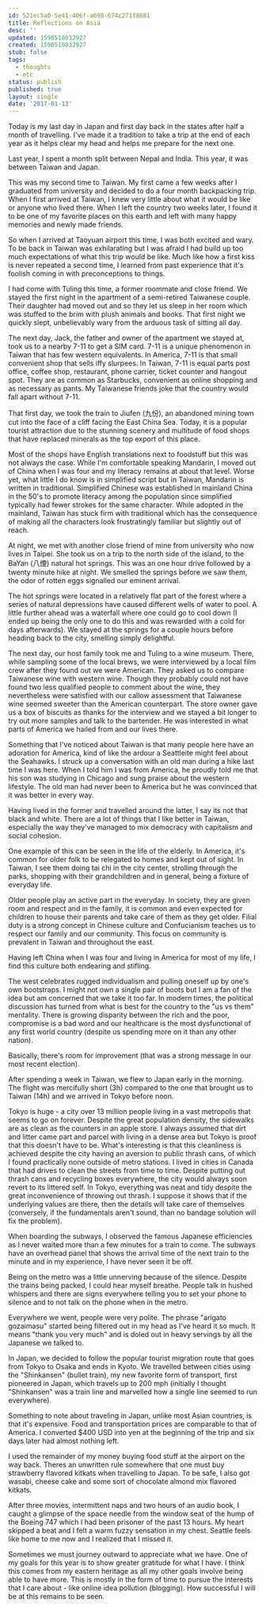 ```yaml
---
id: 521ec5a0-5e41-406f-a698-674c271f8681
title: Reflections on Asia
desc: ''
updated: 1596518032927
created: 1596518032927
stub: false
tags:
  - thoughts
  - etc
status: publish
published: true
layout: single
date: '2017-01-13'
---
```


Today is my last day in Japan and first day back in the states after half a month of travelling. I've made it a tradition to take a trip at the end of each year as it helps clear my head and helps me prepare for the next one.

Last year, I spent a month split between Nepal and India. This year, it was between Taiwan and Japan.

This was my second time to Taiwan. My first came a few weeks after I graduated from university and decided to do a four month backpacking trip. When I first arrived at Taiwan, I knew very little about what it would be like or anyone who lived there. When I left the country two weeks later, I found it to be one of my favorite places on this earth and left with many happy memories and newly made friends.

So when I arrived at Taoyuan airport this time, I was both excited and wary. To be back in Taiwan was exhilarating but I was afraid I had build up too much expectations of what this trip would be like. Much like how a first kiss is never repeated a second time, I learned from past experience that it's foolish coming in with preconceptions to things.

I had come with Tuling this time, a former roommate and close friend. We stayed the first night in the apartment of a semi-retired Taiwanese couple. Their daughter had moved out and so they let us sleep in her room which was stuffed to the brim with plush animals and books. That first night we quickly slept, unbelievably wary from the arduous task of sitting all day.

The next day, Jack, the father and owner of the apartment we stayed at, took us to a nearby 7-11 to get a SIM card. 7-11 is a unique phenomenon in Taiwan that has few western equivalents. In America, 7-11 is that small convenient shop that sells iffy slurpees. In Taiwan, 7-11 is equal parts post office, coffee shop, restaurant, phone carrier, ticket counter and hangout spot. They are as common as Starbucks, convenient as online shopping and as necessary as pants. My Taiwanese friends joke that the country would fall apart without 7-11.

That first day, we took the train to Jiufen (九份), an abandoned mining town cut into the face of a cliff facing the East China Sea. Today, it is a popular tourist attraction due to the stunning scenery and multitude of food shops that have replaced minerals as the top export of this place.

Most of the shops have English translations next to foodstuff but this was not always the case. While I'm comfortable speaking Mandarin, I moved out of China when I was four and my literacy remains at about that level. Worse yet, what little I do know is in simplified script but in Taiwan, Mandarin is written in traditional. Simplified Chinese was established in mainland China in the 50's to promote literacy among the population since simplified typically had fewer strokes for the same character. While adopted in the mainland, Taiwan has stuck firm with traditional which has the consequence of making all the characters look frustratingly familiar but slightly out of reach.

At night, we met with another close friend of mine from university who now lives in Taipei. She took us on a trip to the north side of the island, to the BaYan (八煙) natural hot springs. This was an one hour drive followed by a twenty minute hike at night. We smelled the springs before we saw them, the odor of rotten eggs signalled our eminent arrival.

The hot springs were located in a relatively flat part of the forest where a series of natural depressions have caused different wells of water to pool. A little further ahead was a waterfall where one could go to cool down (I ended up being the only one to do this and was rewarded with a cold for days afterwards). We stayed at the springs for a couple hours before heading back to the city, smelling simply delightful.

The next day, our host family took me and Tuling to a wine museum. There, while sampling some of the local brews, we were interviewed by a local film crew after they found out we were American. They asked us to compare Taiwanese wine with western wine. Though they probably could not have found two less qualified people to comment about the wine, they nevertheless were satisfied with our callow assessment that Taiwanese wine seemed sweeter than the American counterpart. The store owner gave us a box of biscuits as thanks for the interview and we stayed a bit longer to try out more samples and talk to the bartender. He was interested in what parts of America we hailed from and our lives there.

Something that I've noticed about Taiwan is that many people here have an adoration for America, kind of like the ardour a Seattleite might feel about the Seahawks. I struck up a conversation with an old man during a hike last time I was here. When I told him I was from America, he proudly told me that his son was studying in Chicago and sung praise about the western lifestyle. The old man had never been to America but he was convinced that it was better in every way.

Having lived in the former and travelled around the latter, I say its not that black and white. There are a lot of things that I like better in Taiwan, especially the way they've managed to mix democracy with capitalism and social cohesion.

One example of this can be seen in the life of the elderly. In America, it's common for older folk to be relegated to homes and kept out of sight. In Taiwan, I see them doing tai chi in the city center, strolling through the parks, shopping with their grandchildren and in general, being a fixture of everyday life.

Older people play an active part in the everyday. In society, they are given room and respect and in the family, it is common and even expected for children to house their parents and take care of them as they get older. Filial duty is a strong concept in Chinese culture and Confucianism teaches us to respect our family and our community. This focus on community is prevalent in Taiwan and throughout the east.

Having left China when I was four and living in America for most of my life, I find this culture both endearing and stifling.

The west celebrates rugged individualism and pulling oneself up by one's own bootstraps. I might not own a single pair of boots but I am a fan of the idea but am concerned that we take it too far. In modern times, the political discussion has turned from what is best for the country to the "us vs them" mentality. There is growing disparity between the rich and the poor, compromise is a bad word and our healthcare is the most dysfunctional of any first world country (despite us spending more on it than any other nation).

Basically, there's room for improvement (that was a strong message in our most recent election).

After spending a week in Taiwan, we flew to Japan early in the morning. The flight was mercifully short (3h) compared to the one that brought us to Taiwan (14h) and we arrived in Tokyo before noon.

Tokyo is huge - a city over 13 million people living in a vast metropolis that seems to go on forever. Despite the great population density, the sidewalks are as clean as the counters in an apple store.  I always assumed that dirt and litter came part and parcel with living in a dense area but Tokyo is proof that this doesn't have to be. What's interesting is that this cleanliness is achieved despite the city having an aversion to public thrash cans, of which I found practically none outside of metro stations.  I lived in cities in Canada that had drives to clean the streets from time to time. Despite putting out thrash cans and recycling boxes everywhere, the city would always soon revert to its littered self.  In Tokyo, everything was neat and tidy despite the great inconvenience of throwing out thrash. I suppose it shows that if the underlying values are there, then the details will take care of themselves (conversely, if the fundamentals aren't sound, than no bandage solution will fix the problem).

When boarding the subways, I observed the famous Japanese efficiencies as I never waited more than a few minutes for a train to come. The subways have an overhead panel that shows the arrival time of the next train to the minute and in my experience, I have never seen it be off.

Being on the metro was a little unnerving because of the silence. Despite the trains being packed, I could hear myself breathe. People talk in hushed whispers and there are signs everywhere telling you to set your phone to silence and to not talk on the phone when in the metro.

Everywhere we went, people were very polite. The phrase "arigato gozaimasu" started being filtered out in my head as I've heard it so much. It means "thank you very much" and is doled out in heavy servings by all the Japanese we talked to.

In Japan, we decided to follow the popular tourist migration route that goes from Tokyo to Osaka and ends in Kyoto. We travelled between cities using the "Shinkansen" (bullet train), my new favorite form of transport, first pioneered in Japan, which travels up to 200 mph (initially I thought "Shinkansen" was a train line and marvelled how a single line seemed to run everywhere).

Something to note about traveling in Japan, unlike most Asian countries, is that it's expensive. Food and transportation prices are comparable to that of America. I converted $400 USD into yen at the beginning of the trip and six days later had almost nothing left.

I used the remainder of my money buying food stuff at the airport on the way back. Theres an unwritten rule somewhere that one must buy strawberry flavored kitkats when travelling to Japan. To be safe, I also got wasabi, cheese cake and some sort of chocolate almond mix flavored kitkats.

After three movies, intermittent naps and two hours of an audio book, I caught a glimpse of the space needle from the window seat of the hump of the Boeing 747 which I had been prisoner of the past 13 hours. My heart skipped a beat and I felt a warm fuzzy sensation in my chest. Seattle feels like home to me now and I realized that I missed it.

Sometimes we must journey outward to appreciate what we have. One of my goals for this year is to show greater gratitude for what I have. I think this comes from my eastern heritage as all my other goals involve being able to have more. This is mostly in the form of time to pursue the interests that I care about - like online idea pollution (blogging). How successful I will be at this remains to be seen.

